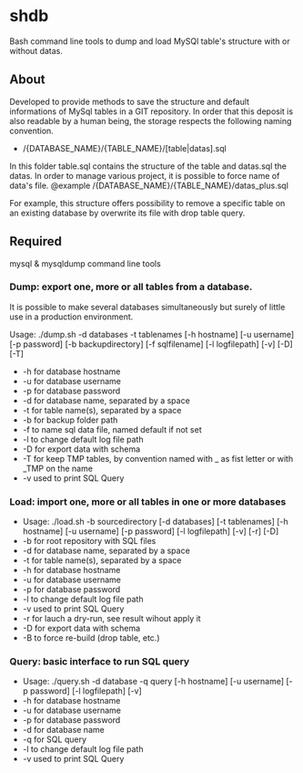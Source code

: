 # shdb

Bash command line tools to dump and load MySQl table's structure with or without datas.

## About
Developed to provide methods to save the structure and default informations of MySql tables in a GIT repository.
In order that this deposit is also readable by a human being, the storage respects the following naming convention.

* /{DATABASE_NAME}/{TABLE_NAME}/[table|datas].sql

In this folder table.sql contains the structure of the table and datas.sql the datas.
In order to manage various project, it is possible to force name of data's file.
@example /{DATABASE_NAME}/{TABLE_NAME}/datas_plus.sql

For example, this structure offers possibility to remove a specific table on an existing database by overwrite
its file with drop table query.

## Required

mysql & mysqldump command line tools

### Dump: export one, more or all tables from a database.

It is possible to make several databases simultaneously but surely of little use in a production environment.

Usage: ./dump.sh -d databases -t tablenames [-h hostname] [-u username] [-p password] [-b backupdirectory] [-f sqlfilename] [-l logfilepath] [-v] [-D] [-T]
* -h for database hostname
* -u for database username
* -p for database password
* -d for database name, separated by a space
* -t for table name(s), separated by a space
* -b for backup folder path
* -f to name sql data file, named default if not set
* -l to change default log file path
* -D for export data with schema
* -T for keep TMP tables, by convention named with _ as fist letter or with _TMP on the name
* -v used to print SQL Query


### Load: import one, more or all tables in one or more databases

* Usage: ./load.sh -b sourcedirectory [-d databases] [-t tablenames] [-h hostname] [-u username] [-p password] [-l logfilepath] [-v] [-r] [-D]
* -b for root repository with SQL files
* -d for database name, separated by a space
* -t for table name(s), separated by a space
* -h for database hostname
* -u for database username
* -p for database password
* -l to change default log file path
* -v used to print SQL Query
* -r for lauch a dry-run, see result wihout apply it
* -D for export data with schema
* -B to force re-build (drop table, etc.)


### Query: basic interface to run SQL query

* Usage: ./query.sh -d database -q query [-h hostname] [-u username] [-p password] [-l logfilepath] [-v]
* -h for database hostname
* -u for database username
* -p for database password
* -d for database name
* -q for SQL query
* -l to change default log file path
* -v used to print SQL Query